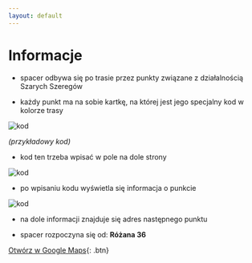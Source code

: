 ```yaml
---
layout: default
---
```


# Informacje

* spacer odbywa się po trasie przez punkty związane z działalnością Szarych Szeregów

* każdy punkt ma na sobie kartkę, na której jest jego specjalny kod w kolorze trasy

![kod]({{site.url}}/images/kod.png)

_(przykładowy kod)_
* kod ten trzeba wpisać w pole na dole strony

![kod]({{site.url}}/images/miejsceNaKod.png)

* po wpisaniu kodu wyświetla się informacja o punkcie

![kod]({{site.url}}/images/post.png)

* na dole informacji znajduje się adres następnego punktu

* spacer rozpoczyna się od: **Różana 36**

[Otwórz w Google Maps](https://www.google.com/maps/dir//R%C3%B3%C5%BCana+36,+02-548+Warszawa/@52.2021239,21.0108756,17z/data=!4m17!1m7!3m6!1s0x471eccd73a3b7e57:0x8abf0b395d4245a4!2sR%C3%B3%C5%BCana+36,+02-548+Warszawa!3b1!8m2!3d52.2021239!4d21.0130643!4m8!1m0!1m5!1m1!1s0x471eccd73a3b7e57:0x8abf0b395d4245a4!2m2!1d21.0130643!2d52.2021239!3e2){: .btn}
